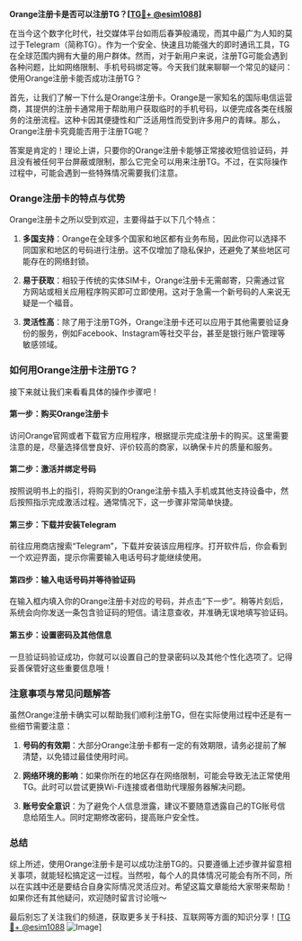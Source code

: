 **Orange注册卡是否可以注册TG？[[TG💪+ @esim1088](https://t.me/s/esim1088)]**

在当今这个数字化时代，社交媒体平台如雨后春笋般涌现，而其中最广为人知的莫过于Telegram（简称TG）。作为一个安全、快速且功能强大的即时通讯工具，TG在全球范围内拥有大量的用户群体。然而，对于新用户来说，注册TG可能会遇到各种问题，比如网络限制、手机号码绑定等。今天我们就来聊聊一个常见的疑问：使用Orange注册卡能否成功注册TG？

首先，让我们了解一下什么是Orange注册卡。Orange是一家知名的国际电信运营商，其提供的注册卡通常用于帮助用户获取临时的手机号码，以便完成各类在线服务的注册流程。这种卡因其便捷性和广泛适用性而受到许多用户的青睐。那么，Orange注册卡究竟能否用于注册TG呢？

答案是肯定的！理论上讲，只要你的Orange注册卡能够正常接收短信验证码，并且没有被任何平台屏蔽或限制，那么它完全可以用来注册TG。不过，在实际操作过程中，可能会遇到一些特殊情况需要我们注意。

### **Orange注册卡的特点与优势**

Orange注册卡之所以受到欢迎，主要得益于以下几个特点：

1. **多国支持**：Orange在全球多个国家和地区都有业务布局，因此你可以选择不同国家和地区的号码进行注册。这不仅增加了隐私保护，还避免了某些地区可能存在的网络封锁。
   
2. **易于获取**：相较于传统的实体SIM卡，Orange注册卡无需邮寄，只需通过官方网站或相关应用程序购买即可立即使用。这对于急需一个新号码的人来说无疑是一个福音。

3. **灵活性高**：除了用于注册TG外，Orange注册卡还可以应用于其他需要验证身份的服务，例如Facebook、Instagram等社交平台，甚至是银行账户管理等敏感领域。

### **如何用Orange注册卡注册TG？**

接下来就让我们来看看具体的操作步骤吧！

#### **第一步：购买Orange注册卡**
访问Orange官网或者下载官方应用程序，根据提示完成注册卡的购买。这里需要注意的是，尽量选择信誉良好、评价较高的商家，以确保卡片的质量和服务。

#### **第二步：激活并绑定号码**
按照说明书上的指引，将购买到的Orange注册卡插入手机或其他支持设备中，然后按照指示完成激活过程。通常情况下，这一步骤非常简单快捷。

#### **第三步：下载并安装Telegram**
前往应用商店搜索“Telegram”，下载并安装该应用程序。打开软件后，你会看到一个欢迎界面，提示你需要输入电话号码才能继续使用。

#### **第四步：输入电话号码并等待验证码**
在输入框内填入你的Orange注册卡对应的号码，并点击“下一步”。稍等片刻后，系统会向你发送一条包含验证码的短信。请注意查收，并准确无误地填写验证码。

#### **第五步：设置密码及其他信息**
一旦验证码验证成功，你就可以设置自己的登录密码以及其他个性化选项了。记得妥善保管好这些重要信息哦！

### **注意事项与常见问题解答**

虽然Orange注册卡确实可以帮助我们顺利注册TG，但在实际使用过程中还是有一些细节需要注意：

1. **号码的有效期**：大部分Orange注册卡都有一定的有效期限，请务必提前了解清楚，以免错过最佳使用时间。
   
2. **网络环境的影响**：如果你所在的地区存在网络限制，可能会导致无法正常使用TG。此时可以尝试更换Wi-Fi连接或者借助代理服务器解决问题。

3. **账号安全意识**：为了避免个人信息泄露，建议不要随意透露自己的TG账号信息给陌生人。同时定期修改密码，提高账户安全性。

### **总结**

综上所述，使用Orange注册卡是可以成功注册TG的。只要遵循上述步骤并留意相关事项，就能轻松搞定这一过程。当然啦，每个人的具体情况可能会有所不同，所以在实践中还是要结合自身实际情况灵活应对。希望这篇文章能给大家带来帮助！如果你还有其他疑问，欢迎随时留言讨论哦～ 

最后别忘了关注我们的频道，获取更多关于科技、互联网等方面的知识分享！[[TG💪+ @esim1088](https://t.me/s/esim1088) ![Image](https://i.postimg.cc/4NQfJmqS/Snipaste-2025-05-13-00-14-12.png)]